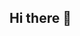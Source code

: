 ## Hi there 👋


<!--
**iveib004/iveib004** is a ✨ _special_ ✨ repository because its `README.md` (this file) appears on your GitHub profile.
[![iveib004's GitHub stats](https://github-readme-stats.vercel.app/api?username=iveib004)](https://github.com/iveib004/github-readme-stats)

Here are some ideas to get you started:

- 🔭 I’m currently working on ...
- 🌱 I’m currently learning ...
- 👯 I’m looking to collaborate on ...
- 🤔 I’m looking for help with ...
- 💬 Ask me about ...
- 📫 How to reach me: ...
- 😄 Pronouns: ...
- ⚡ Fun fact: ...
-->
